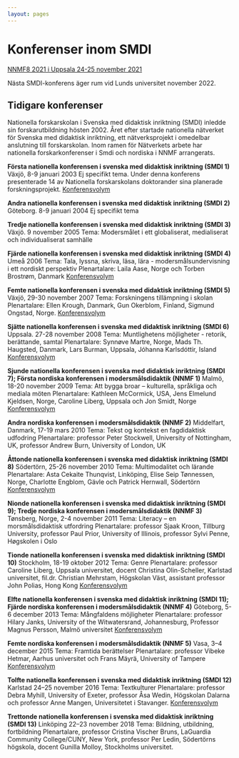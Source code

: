 ```yaml
---
layout: pages
---
```


# Konferenser inom SMDI
[NNMF8 2021 i Uppsala 24-25 november 2021](https://www.nnmf2021.se/)

Nästa SMDI-konferens äger rum vid Lunds universitet november 2022. 

## Tidigare konferenser
Nationella forskarskolan i Svenska med didaktisk inriktning (SMDI) inledde sin forskarutbildning hösten 2002. Året efter startade nationella nätverket för Svenska med didaktisk inriktning, ett nätverksprojekt i omedelbar anslutning till forskarskolan. Inom ramen för Nätverkets arbete har nationella forskarkonferenser i Smdi och nordiska i NNMF arrangerats.

__Första nationella konferensen i svenska med didaktisk inriktning (SMDI 1)__
Växjö, 8-9 januari 2003
Ej specifikt tema. Under denna konferens presenterade 14 av Nationella forskarskolans doktorander sina planerade forskningsprojekt.
[Konferensvolym](https://drive.google.com/open?id=1fYWBfHNQ8BKjpExU7Mm8E5jpit91s8zn)

__Andra nationella konferensen i svenska med didaktisk inriktning (SMDI 2)__
Göteborg. 8-9 januari 2004
Ej specifikt tema

__Tredje nationella konferensen i svenska med didaktisk inriktning (SMDI 3)__
Växjö. 9 november 2005
Tema: Modersmålet i ett globaliserat, medialiserat och individualiserat samhälle

__Fjärde nationella konferensen i svenska med didaktisk inriktning (SMDI 4)__
Umeå 2006
Tema: Tala, lyssna, skriva, läsa, lära - modersmålsundervisning i ett nordiskt perspektiv
Plenartalare: Laila Aase, Norge och Torben Brostrøm, Danmark
[Konferensvolym](https://drive.google.com/open?id=1vMhauCU5MxuXZ5BHxlhM7l6ENpDEHlWa)

__Femte nationella konferensen i svenska med didaktisk inriktning (SMDI 5)__
Växjö, 29-30 november 2007
Tema: Forskningens tillämpning i skolan
Plenartalare: Ellen Krough, Danmark, Gun Okerblom, Finland, Sigmund Ongstad, Norge.
[Konferensvolym](https://drive.google.com/open?id=1Xu3SzDK5A1fm60H-JLPVil8zH3bAZYti)

__Sjätte nationella konferensen i svenska med didaktisk inriktning (SMDI 6)__
Uppsala. 27-28 november 2008
Tema: Muntlighetens möjligheter - retorik, berättande, samtal
Plenartalare: Synnøve Martre, Norge, Mads Th. Haugsted, Danmark, Lars Burman, Uppsala, Jóhanna Karlsdóttir, Island
[Konferensvolym](https://drive.google.com/open?id=1s9HMd_CufRzVP0yPBR7latxpZKMJSgLt)

__Sjunde nationella konferensen i svenska med didaktisk inriktning (SMDI 7); Första nordiska konferensen i modersmålsdidaktik (NNMF 1)__
Malmö, 18-20 november 2009
Tema: Att bygga broar – kulturella, språkliga och mediala möten
Plenartalare: Kathleen McCormick, USA, Jens Elmelund Kjeldsen, Norge, Caroline Liberg, Uppsala och Jon Smidt, Norge
[Konferensvolym](https://drive.google.com/open?id=1ncm6FqApeaKvrzz6qEgh47aPB3VgKNL5)

__Andra nordiska konferensen i modersmålsdidaktik (NNMF 2)__
Middelfart, Danmark, 17-19 mars 2010
Tema: Tekst og kontekst en fagdidaktisk udfodring
Plenartalare: professor Peter Stockwell, University of Nottingham, UK, professor Andrew Burn, University of London, UK

__Åttonde nationella konferensen i svenska med didaktisk inriktning (SMDI 8)__
Södertörn, 25-26 november 2010
Tema: Multimodalitet och lärande
Plenartalare: Asta Cekaite Thunqvist, Linköping, Elise Seip Tønnessen, Norge, Charlotte Engblom, Gävle och Patrick Hernwall, Södertörn
[Konferensvolym](https://drive.google.com/open?id=1AC1o5fMJl6YyrhiD90A2iajbo_MH8TvN)

__Nionde nationella konferensen i svenska med didaktisk inriktning (SMDI 9); Tredje nordiska konferensen i modersmålsdidaktik (NNMF 3)__
Tønsberg, Norge, 2-4 november 2011
Tema: Literacy – en morsmålsdidaktisk utfordring
Plenartalare: professor Sjaak Kroon, Tillburg University, professor Paul Prior, University of Illinois, professor Sylvi Penne, Høgskolen i Oslo

__Tionde nationella konferensen i svenska med didaktisk inriktning (SMDI 10)__
Stockholm, 18-19 oktober 2012
Tema: Genre
Plenartalare: professor Caroline Liberg, Uppsala universitet, docent Christina Olin-Scheller, Karlstad universitet, fil.dr. Christian Mehrstam, Högskolan Väst, assistant professor John Polias, Hong Kong
[Konferensvolym](https://drive.google.com/open?id=1hSeazJQiEuyMXVsSq673aYk2Yvm0dkgg)

__Elfte nationella konferensen i svenska med didaktisk inriktning (SMDI 11); Fjärde nordiska konferensen i modersmålsdidaktik (NNMF 4)__
Göteborg, 5-6 december 2013
Tema: Mångfaldens möjligheter
Plenartalare: professor Hilary Janks, University of the Witwatersrand, Johannesburg, Professor Magnus Persson, Malmö universitet
[Konferensvolym](https://drive.google.com/open?id=1rYrs2qbAugG-FPNsxqRQgxROeHzCP7zz)

__Femte nordiska konferensen i modersmålsdidaktik (NNMF 5)__
Vasa, 3–4 december 2015
Tema: Framtida berättelser
Plenartalare: professor Vibeke Hetmar, Aarhus universitet och Frans Mäyrä, University of Tampere
[Konferensvolym](https://drive.google.com/open?id=1vJ-_2UMUs0mALhy79-bASaOYtwfmvE6m)

__Tolfte nationella konferensen i svenska med didaktisk inriktning (SMDI 12)__
Karlstad 24–25 november 2016
Tema: Textkulturer
Plenartalare: professor Debra Myhill, University of Exeter, professor Åsa Wedin, Högskolan Dalarna och professor Anne Mangen, Universitetet i Stavanger.
[Konferensvolym](https://drive.google.com/open?id=1NswyteLfcA9qzZpzSVrCsBcUeVoaM0NO)

__Trettonde nationella konferensen i svenska med didaktisk inriktning (SMDI 13)__
Linköping 22–23 november 2018
Tema: Bildning, utbildning, fortbildning
Plenartalare, professor Cristina Vischer Bruns, LaGuardia Community College/CUNY, New York, professor Per Ledin, Södertörns högskola, docent Gunilla Molloy, Stockholms universitet. 



